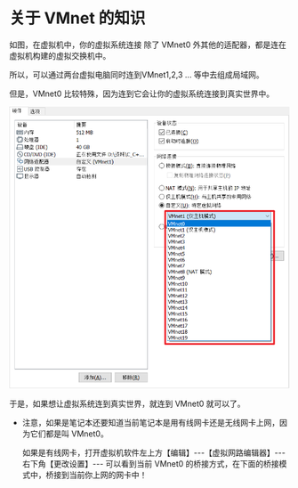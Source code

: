 # 关于 VMnet 的知识

如图，在虚拟机中，你的虚拟系统连接 除了 VMnet0 外其他的适配器，都是连在虚拟机构建的虚拟交换机中。

所以，可以通过两台虚拟电脑同时连到VMnet1,2,3 ... 等中去组成局域网。

但是，VMnet0 比较特殊，因为连到它会让你的虚拟系统连接到真实世界中。

<img src="https://raw.githubusercontent.com/yiyah/Picture_Material/master/20200328141530.png" style="zoom: 67%;" />

于是，如果想让虚拟系统连到真实世界，就连到 VMnet0 就可以了。

* 注意，如果是笔记本还要知道当前笔记本是用有线网卡还是无线网卡上网，因为它们都是叫 VMnet0。

    如果是有线网卡，打开虚拟机软件左上方【编辑】---【虚拟网路编辑器】---右下角【更改设置】--- 可以看到当前 VMnet0 的桥接方式，在下面的桥接模式中，桥接到当前你上网的网卡中！
